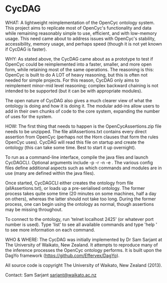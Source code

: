 CycDAG
======

WHAT:
A lightweight reimplementation of the OpenCyc ontology system. This project aims to replicate most of OpenCyc's functionality and data while remaining reasonably simple to use, efficient, and with low-memory usage. This need came about to address issues with OpenCyc's stability, accessibility, memory usage, and perhaps speed (though it is not yet known if CycDAG is faster).

WHY:
As stated above, the CycDAG came about as a prototype to test if OpenCyc could be reimplemented into a faster, smaller, and more open form, while retaining most of the same operations. The reasoning is this: OpenCyc is built to do A LOT of heavy reasoning, but this is often not needed for simple projects. For this reason, CycDAG only aims to reimplement minor-mid level reasoning; complex backward chaining is not intended to be supported (but it can be with appropriate modules).

The open nature of CycDAG also gives a much clearer view of what the ontology is doing and how it is doing it. The modular add-ins allow users to add in their own chunks of code to the core system, expanding the number of uses for the system.

HOW:
The first thing that needs to happen is the OpenCycAssertions.zip file needs to be unzipped. The file allAssertions.txt contains every direct assertion from OpenCyc (perhaps not the Horn clauses that form the rules OpenCyc uses). CycDAG will read this file on startup and create the ontology (this can take some time. Best to start it up overnight).

To run as a command-line interface, compile the java files and launch CycDAGCLI. Optional arguments include -p <portNumber> -r <rootDirectory> -n <numCachedNodes> -e <numCachedEdges>. The various config files define additional aspects such as which commands and modules are in use (many are defined within the java files).

Once started, CycDAGCLI either creates the ontology from file (allAssertions.txt), or loads up a pre-serialised ontology. The former process takes quite some time (20 minutes on some machines, half a day on others), whereas the latter should not take too long. During the former process, one can begin using the ontology as normal, though assertions may be missing throughout.

To connect to the ontology, run 'telnet localhost 2425' (or whatever port number is used). Type 'list' to see all available commands and type 'help <command>' to see more information on each command.

WHO & WHERE:
The CycDAG was initially implemented by Dr Sam Sarjant at The University of Waikato, New Zealand. It attempts to reproduce many of the inference processes the OpenCyc ontology performs. It is built upon the DagYo framework (https://github.com/Effervex/DagYo).

All source code is copyright The University of Waikato, New Zealand (2013).

Contact: Sam Sarjant sarjant@waikato.ac.nz

